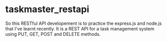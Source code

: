 # taskmaster_restapi

So this RESTful API developement is to practice the express.js and node.js that I've learnt recently.
It is a REST API for a task management system using PUT, GET, POST and DELETE methods.
